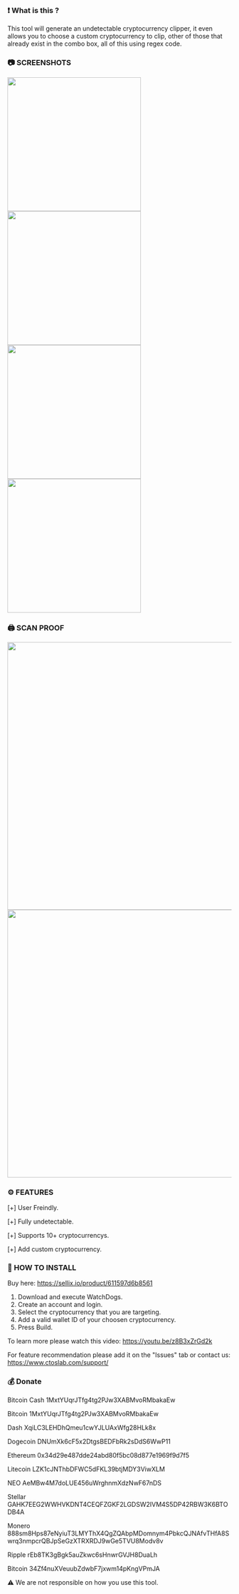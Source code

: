 ### ❗ What is this ?

This tool will generate an undetectable cryptocurrency clipper, 
it even allows you to choose a custom cryptocurrency to clip, 
other of those that already exist in the combo box, all of this using regex code.

### 📷 SCREENSHOTS

<img src="https://raw.githubusercontent.com/ctoslab/WATCHDOGS/main/Screenshots/SignUp.jpg" width=300 align="center">

<img src="https://raw.githubusercontent.com/ctoslab/WATCHDOGS/main/Screenshots/SignIn.jpg" width=300 align="center">

<img src="https://raw.githubusercontent.com/ctoslab/WATCHDOGS/main/Screenshots/Sumbit.jpg" width=300 align="center">

<img src="https://raw.githubusercontent.com/ctoslab/WATCHDOGS/main/Screenshots/Success.jpg" width=300 align="center">

### 🖨️ SCAN PROOF

<img src="https://raw.githubusercontent.com/ctoslab/WATCHDOGS/main/Screenshots/WatchDogs.png" width=600 align="center">

<img src="https://raw.githubusercontent.com/ctoslab/WATCHDOGS/main/Screenshots/WatchDogs_Clipper.png" width=600 align="center">

### ⚙️ FEATURES

[+] User Freindly.

[+] Fully undetectable.

[+] Supports 10+ cryptocurrencys.

[+] Add custom cryptocurrency.

### 📖 HOW TO INSTALL

Buy here: https://sellix.io/product/611597d6b8561

1. Download and execute WatchDogs.
2. Create an account and login.
3. Select the cryptocurrency that you are targeting.
4. Add a valid wallet ID of your choosen cryptocurrency.
5. Press Build.

To learn more please watch this video: https://youtu.be/z8B3xZrGd2k

For feature recommendation please add it on the "Issues" tab or contact us:
https://www.ctoslab.com/support/

### 💰 Donate

Bitcoin Cash   1MxtYUqrJTfg4tg2PJw3XABMvoRMbakaEw

Bitcoin        1MxtYUqrJTfg4tg2PJw3XABMvoRMbakaEw

Dash           XqiLC3LEHDhQmeu1cwYJLUAxWfg28HLk8x

Dogecoin       DNUmXk6cF5x2DtgsBEDFbRk2sDdS6WwP11

Ethereum       0x34d29e487dde24abd80f5bc08d877e1969f9d7f5

Litecoin       LZK1cJNThbDFWC5dFKL39btjMDY3ViwXLM

NEO            AeMBw4M7doLUE456uWrghnmXdzNwF67nDS

Stellar        GAHK7EEG2WWHVKDNT4CEQFZGKF2LGDSW2IVM4S5DP42RBW3K6BTODB4A

Monero         888sm8Hps87eNyiuT3LMYThX4QgZQAbpMDomnym4PbkcQJNAfvTHfA8Swrq3nmpcrQBJpSeGzXTRXRDJ9wGe5TVU8Modv8v

Ripple         rEb8TK3gBgk5auZkwc6sHnwrGVJH8DuaLh

Bitcoin        34Zf4nuXVeuubZdwbF7jxwm14pKngVPmJA

⚠️ We are not responsible on how you use this tool. 
